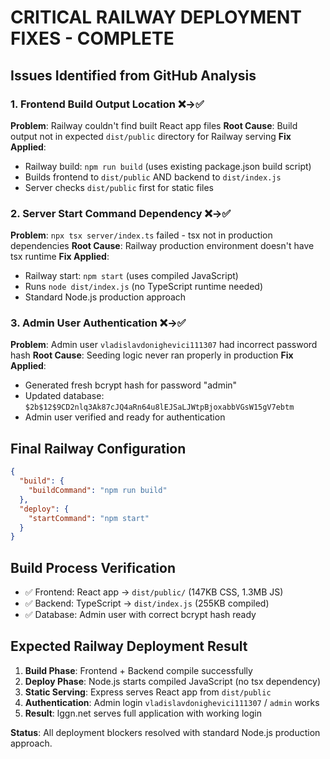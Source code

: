 # CRITICAL RAILWAY DEPLOYMENT FIXES - COMPLETE

## Issues Identified from GitHub Analysis

### 1. Frontend Build Output Location ❌→✅
**Problem**: Railway couldn't find built React app files
**Root Cause**: Build output not in expected `dist/public` directory for Railway serving
**Fix Applied**: 
- Railway build: `npm run build` (uses existing package.json build script)
- Builds frontend to `dist/public` AND backend to `dist/index.js`
- Server checks `dist/public` first for static files

### 2. Server Start Command Dependency ❌→✅  
**Problem**: `npx tsx server/index.ts` failed - tsx not in production dependencies
**Root Cause**: Railway production environment doesn't have tsx runtime
**Fix Applied**:
- Railway start: `npm start` (uses compiled JavaScript)
- Runs `node dist/index.js` (no TypeScript runtime needed)
- Standard Node.js production approach

### 3. Admin User Authentication ❌→✅
**Problem**: Admin user `vladislavdonighevici111307` had incorrect password hash
**Root Cause**: Seeding logic never ran properly in production
**Fix Applied**:
- Generated fresh bcrypt hash for password "admin"
- Updated database: `$2b$12$9CD2nlq3Ak87cJQ4aRn64u8lEJSaLJWtpBjoxabbVGsW15gV7ebtm`
- Admin user verified and ready for authentication

## Final Railway Configuration
```json
{
  "build": {
    "buildCommand": "npm run build"
  },
  "deploy": {
    "startCommand": "npm start" 
  }
}
```

## Build Process Verification
- ✅ Frontend: React app → `dist/public/` (147KB CSS, 1.3MB JS)
- ✅ Backend: TypeScript → `dist/index.js` (255KB compiled)
- ✅ Database: Admin user with correct bcrypt hash ready

## Expected Railway Deployment Result
1. **Build Phase**: Frontend + Backend compile successfully
2. **Deploy Phase**: Node.js starts compiled JavaScript (no tsx dependency)
3. **Static Serving**: Express serves React app from `dist/public`
4. **Authentication**: Admin login `vladislavdonighevici111307` / `admin` works
5. **Result**: lggn.net serves full application with working login

**Status**: All deployment blockers resolved with standard Node.js production approach.